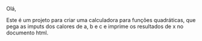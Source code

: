 Olá,

Este é um projeto para criar uma calculadora para funções quadráticas, que pega as imputs dos calores de a, b e c e imprime os resultados de x no documento html.